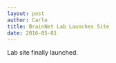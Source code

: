 ```yaml
---
layout: post
author: Carlo
title: BrainNet Lab Launches Site
date: 2016-05-01
---
```


Lab site finally launched.
